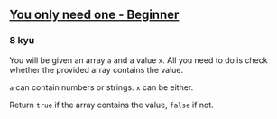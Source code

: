 <h2><a href=https://www.codewars.com/kata/57cc975ed542d3148f00015b/train/python target="_blank">You only need one - Beginner</a></h2><h3>8 kyu</h3><p>You will be given an array <code>a</code> and a value <code>x</code>. All you need to do is check whether the provided array contains the value.</p><p><code>a</code> can contain numbers or strings. <code>x</code> can be either.</p><p>Return <code>true</code> if the array contains the value, <code>false</code> if not. </p>